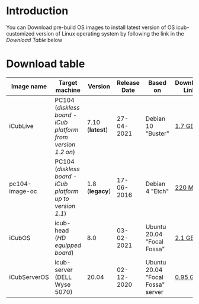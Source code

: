 # Introduction

You can Download pre-build OS images to install latest version of OS icub-customized version of Linux operating system by following the link in the _Download Table_ below

# Download table

| Image name | Target machine | Version | Release Date | Based on  | Download Link | Installation details  |
|---|---|---|---|---|---|---|
| iCubLive | PC104 (_diskless board - iCub platform from version 1.2 on_)  | 7.10 (**latest**) | 27-04-2021  | Debian 10 "Buster"  | [1.7 GB](https://storage.cloud.google.com/icub_os_images/iCubLive_7.10-rt-amd64.img.gz) | [_The iCub Live installation from image_](./pc104/the-icub-live-installation.md) |
| pc104-image-oc | PC104 (_diskless board - iCub platform up to version 1.1_)  | 1.8 (**legacy**)  | 17-06-2016  | Debian 4 "Etch"  | [220 MB](https://storage.cloud.google.com/icub_os_images/pc104-image1.8-oc.img.tar.bz2) | [_The iCub Live installation from image_](./pc104/the-icub-live-installation.md) |
| iCubOS | icub-head (_HD equipped board_)  |  8.0  | 03-02-2021  | Ubuntu 20.04 "Focal Fossa" | [2.1 GB](https://storage.cloud.google.com/icub_os_images/iCubOS_V8.0.20.04.zip)  |  [_The iCub OS installation from image_](./icubos/installation-from-image.md) |
| iCubServerOS  | icub-server (DELL Wyse 5070)| 20.04  | 02-12-2020 | Ubuntu 20.04 "Focal Fossa" server | [0.95 GB](https://storage.cloud.google.com/icub_os_images/iCubServerOS_V20.04.zip)  | [_The iCub Server installation from image_](./other-machines/icub-server-from-image.md) |
